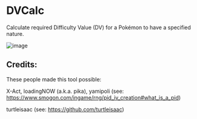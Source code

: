 # DVCalc

Calculate required Difficulty Value (DV) for a Pokémon to have a specified nature.

![image](https://github.com/YakosWG/DVCalc/assets/12980361/5f554c77-40a9-4960-b236-60d855c54307)

## Credits:
These people made this tool possible:

X-Act, loadingNOW (a.k.a. pika), yamipoli (see: https://www.smogon.com/ingame/rng/pid_iv_creation#what_is_a_pid)

turtleisaac (see: https://github.com/turtleisaac)
